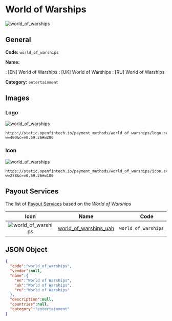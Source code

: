 
# World of Warships 
![world_of_warships](https://static.openfintech.io/payment_methods/world_of_warships/logo.svg?w=400&c=v0.59.26#w200)  

## General 
**Code:** `world_of_warships` 
 
**Name:** 
 
:	[EN] World of Warships 
:	[UK] World of Warships 
:	[RU] World of Warships 
 
**Category:** `entertainment` 
 

## Images 

### Logo 
![world_of_warships](https://static.openfintech.io/payment_methods/world_of_warships/logo.svg?w=400&c=v0.59.26#w200)  

```
https://static.openfintech.io/payment_methods/world_of_warships/logo.svg?w=400&c=v0.59.26#w200
```  

### Icon 
![world_of_warships](https://static.openfintech.io/payment_methods/world_of_warships/icon.svg?w=278&c=v0.59.26#w100)  

```
https://static.openfintech.io/payment_methods/world_of_warships/icon.svg?w=278&c=v0.59.26#w100
```  

## Payout Services 
 
The list of [Payout Services](/payout-services/) based on the _World of Warships_ 

|Icon|Name|Code| 
|:---:|:---:|:---:| 
|![world_of_warships](https://static.openfintech.io/payout_methods/world_of_warships/icon.png?w=278&c=v0.59.26#w40) |[world_of_warships_uah](/payout-services/world_of_warships_uah/)|`world_of_warships_uah`| 
 

## JSON Object 

```json
{
  "code":"world_of_warships",
  "vendor":null,
  "name":{
    "en":"World of Warships",
    "uk":"World of Warships",
    "ru":"World of Warships"
  },
  "description":null,
  "countries":null,
  "category":"entertainment"
}
```  
